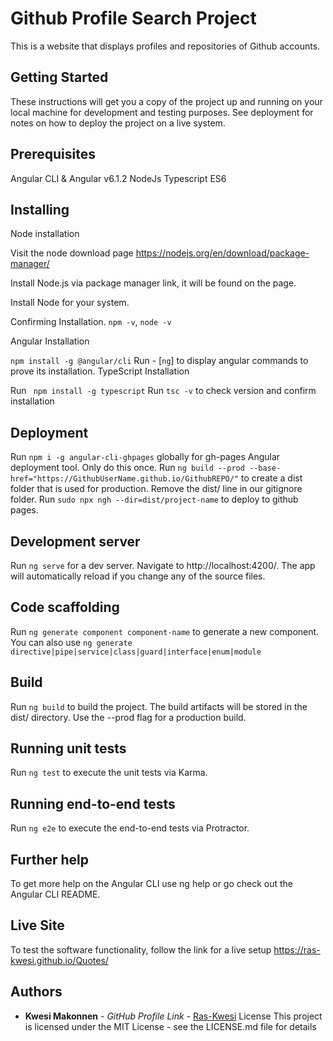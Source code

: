 # Github Profile Search Project
This is a website that displays profiles and repositories of Github accounts.

## Getting Started
These instructions will get you a copy of the project up and running on your local machine for development and testing purposes. See deployment for notes on how to deploy the project on a live system.

## Prerequisites
Angular CLI & Angular v6.1.2 NodeJs Typescript ES6

## Installing
Node installation

Visit the node download page https://nodejs.org/en/download/package-manager/

Install Node.js via package manager link, it will be found on the page.

Install Node for your system.

Confirming Installation. `npm -v`, `node -v`

Angular Installation

`npm install -g @angular/cli`
Run - [`ng`] to display angular commands to prove its installation.
TypeScript Installation

Run ` npm install -g typescript`
Run `tsc -v` to check version and confirm installation

## Deployment
Run `npm i -g angular-cli-ghpages` globally for gh-pages Angular deployment tool. Only do this once.
Run `ng build --prod --base-href="https://GithubUserName.github.io/GithubREPO/"` to create a dist folder that is used for production.
Remove the dist/ line in our gitignore folder.
Run `sudo npx ngh --dir=dist/project-name` to deploy to github pages.

## Development server
Run `ng serve` for a dev server. Navigate to http://localhost:4200/. The app will automatically reload if you change any of the source files.

## Code scaffolding
Run `ng generate component component-name` to generate a new component. You can also use `ng generate directive|pipe|service|class|guard|interface|enum|module`

## Build
Run `ng build` to build the project. The build artifacts will be stored in the dist/ directory. Use the --prod flag for a production build.

## Running unit tests
Run `ng test` to execute the unit tests via Karma.

## Running end-to-end tests
Run `ng e2e` to execute the end-to-end tests via Protractor.

## Further help
To get more help on the Angular CLI use ng help or go check out the Angular CLI README.

## Live Site
To test the software functionality, follow the link for a live setup https://ras-kwesi.github.io/Quotes/

## Authors
* **Kwesi Makonnen** - *GitHub Profile Link* - [Ras-Kwesi](https://github.com/ras-kwesi)
License
This project is licensed under the MIT License - see the LICENSE.md file for details